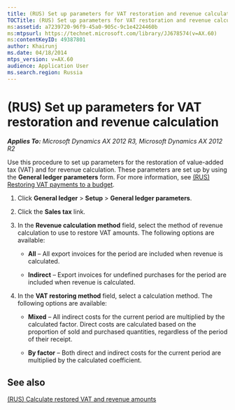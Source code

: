 ```yaml
---
title: (RUS) Set up parameters for VAT restoration and revenue calculation
TOCTitle: (RUS) Set up parameters for VAT restoration and revenue calculation
ms:assetid: a7239720-96f9-45a0-905c-9c1e4224460b
ms:mtpsurl: https://technet.microsoft.com/library/JJ678574(v=AX.60)
ms:contentKeyID: 49387801
author: Khairunj
ms.date: 04/18/2014
mtps_version: v=AX.60
audience: Application User
ms.search.region: Russia
---
```


# (RUS) Set up parameters for VAT restoration and revenue calculation 


_**Applies To:** Microsoft Dynamics AX 2012 R3, Microsoft Dynamics AX 2012 R2_

Use this procedure to set up parameters for the restoration of value-added tax (VAT) and for revenue calculation. These parameters are set up by using the **General ledger parameters** form. For more information, see [(RUS) Restoring VAT payments to a budget](rus-restoring-vat-payments-to-a-budget.md).

1.  Click **General ledger** \> **Setup** \> **General ledger parameters**.

2.  Click the **Sales tax** link.

3.  In the **Revenue calculation method** field, select the method of revenue calculation to use to restore VAT amounts. The following options are available:
    
      - **All** – All export invoices for the period are included when revenue is calculated.
    
      - **Indirect** – Export invoices for undefined purchases for the period are included when revenue is calculated.

4.  In the **VAT restoring method** field, select a calculation method. The following options are available:
    
      - **Mixed** – All indirect costs for the current period are multiplied by the calculated factor. Direct costs are calculated based on the proportion of sold and purchased quantities, regardless of the period of their receipt.
    
      - **By factor** – Both direct and indirect costs for the current period are multiplied by the calculated coefficient.

## See also

[(RUS) Calculate restored VAT and revenue amounts](rus-calculate-restored-vat-and-revenue-amounts.md)

  


